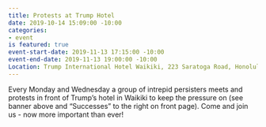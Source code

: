 ```yaml
---
title: Protests at Trump Hotel
date: 2019-10-14 15:09:00 -10:00
categories:
- event
is featured: true
event-start-date: 2019-11-13 17:15:00 -10:00
event-end-date: 2019-11-13 19:00:00 -10:00
Location: Trump International Hotel Waikiki, 223 Saratoga Road, Honolulu, HI 96815
---
```


Every Monday and Wednesday a group of intrepid persisters meets and protests in front of Trump’s hotel in Waikiki to keep the pressure on (see banner above and “Successes” to the right on front page). Come and join us - now more important than ever!
